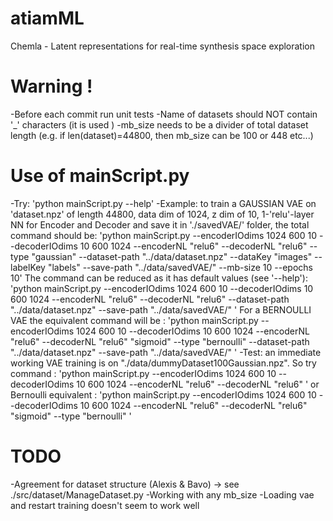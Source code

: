 # atiamML
Chemla - Latent representations for real-time synthesis space exploration

# Warning !
-Before each commit run unit tests 
-Name of datasets should NOT contain '_' characters (it is used )
-mb_size needs to be a divider of total dataset length (e.g. if len(dataset)=44800, then mb_size can be 100 or 448 etc...)

# Use of mainScript.py
-Try:
'python mainScript.py --help'
-Example: to train a GAUSSIAN VAE on 'dataset.npz' of length 44800, data dim of 1024, z dim of 10, 1-'relu'-layer NN for Encoder and Decoder and save it in './savedVAE/' folder, the total command should be:
'python mainScript.py --encoderIOdims 1024 600 10 --decoderIOdims 10 600 1024 --encoderNL "relu6" --decoderNL "relu6" --type "gaussian" --dataset-path "../data/dataset.npz" --dataKey "images" --labelKey "labels" --save-path "../data/savedVAE/" --mb-size 10 --epochs 10'
The command can be reduced as it has default values (see '--help'):
'python mainScript.py --encoderIOdims 1024 600 10 --decoderIOdims 10 600 1024 --encoderNL "relu6" --decoderNL "relu6" --dataset-path "../data/dataset.npz" --save-path "../data/savedVAE/" '
For a BERNOULLI VAE the equivalent command will be : 
'python mainScript.py --encoderIOdims 1024 600 10 --decoderIOdims 10 600 1024 --encoderNL "relu6" --decoderNL "relu6" "sigmoid" --type "bernoulli" --dataset-path "../data/dataset.npz" --save-path "../data/savedVAE/" '
-Test: an immediate working VAE training is on "./data/dummyDataset100Gaussian.npz". So try command :
'python mainScript.py --encoderIOdims 1024 600 10 --decoderIOdims 10 600 1024 --encoderNL "relu6" --decoderNL "relu6" '
or Bernoulli equivalent :
'python mainScript.py --encoderIOdims 1024 600 10 --decoderIOdims 10 600 1024 --encoderNL "relu6" --decoderNL "relu6" "sigmoid" --type "bernoulli" '



# TODO
-Agreement for dataset structure (Alexis & Bavo) -> see ./src/dataset/ManageDataset.py
-Working with any mb_size
-Loading vae and restart training doesn't seem to work well
